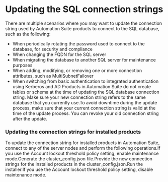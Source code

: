 ﻿# Updating the SQL connection strings

There are multiple scenarios where you may want to update the connection string used by Automation Suite products to connect to the SQL database, such as the following:

* When periodically rotating the password used to connect to the database, for security and compliance
* When changing the FQDN for the SQL server
* When migrating the database to another SQL server for maintenance purposes
* When adding, modifying, or removing one or more connection attributes, such as MultiSubnetFailover
* When switching from basic authentication to integrated authentication using Kerberos and AD Products in Automation Suite do not create tables or schema at the time of updating the SQL database connection string. Make sure your new connection string refers to the same database that you currently use.To avoid downtime during the update process, make sure that your current connection string is valid at the time of the update process. You can revoke your old connection string after the update.

### Updating the connection strings for installed products

To update the connection string for installed products in Automation Suite, connect to any of the server nodes and perform the following operations.If you use the Account lockout threshold policy setting, enable maintenance mode.Generate the cluster_config.json file.Provide the new connection strings for the installed products in the cluster_config.json.Run the installer.If you use the Account lockout threshold policy setting, disable maintenance mode.

